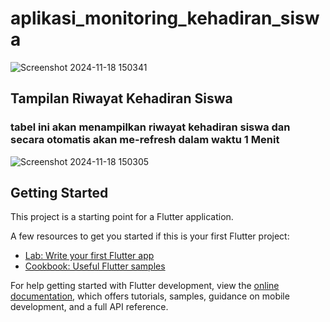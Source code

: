 # aplikasi_monitoring_kehadiran_siswa

![Screenshot 2024-11-18 150341](https://github.com/user-attachments/assets/af47f241-1bac-46d1-ad3b-84242560296b)

## Tampilan Riwayat Kehadiran Siswa
### tabel ini akan menampilkan riwayat kehadiran siswa dan secara otomatis akan me-refresh dalam waktu 1 Menit
![Screenshot 2024-11-18 150305](https://github.com/user-attachments/assets/ed009bf9-5313-4477-959d-e6a00237822c)



## Getting Started

This project is a starting point for a Flutter application.

A few resources to get you started if this is your first Flutter project:

- [Lab: Write your first Flutter app](https://docs.flutter.dev/get-started/codelab)
- [Cookbook: Useful Flutter samples](https://docs.flutter.dev/cookbook)

For help getting started with Flutter development, view the
[online documentation](https://docs.flutter.dev/), which offers tutorials,
samples, guidance on mobile development, and a full API reference.
